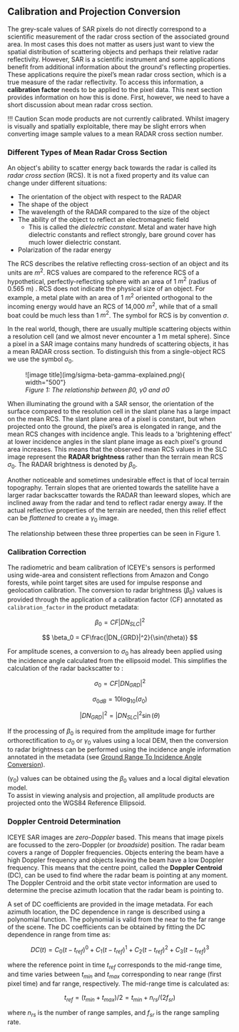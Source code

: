
## Calibration and Projection Conversion

The grey-scale values of SAR pixels do not directly correspond to a scientific measurement of the radar cross section of the associated ground area. In most cases this does not matter as users just want to view the spatial distribution of scattering objects and perhaps their relative radar reflectivity. However, SAR is a scientific instrument and some applications benefit from additional information about the ground's reflecting properties. These applications require the pixel’s mean radar cross section, which is a true measure of the radar reflectivity. To access this information, a **calibration factor** needs to be applied to the pixel data. This next section provides information on how this is done. First, however, we need to have a short discussion about mean radar cross section.

!!! Caution
    Scan mode products are not currently calibrated. Whilst imagery is visually and spatially exploitable, there may be slight errors when converting image sample values to a mean RADAR cross section number.

### Different Types of Mean Radar Cross Section

An object's ability to scatter energy back towards the radar is called its *radar cross section* (RCS). It is not a fixed property and its value can change under different situations:

* The orientation of the object with respect to the RADAR
* The shape of the object
* The wavelength of the RADAR compared to the size of the object
* The ability of the object to reflect an electromagnetic field 
    * This is called the  *dielectric constant*. Metal and water have high dielectric constants and reflect strongly, bare ground cover has much lower dielectric constant.
* Polarization of the radar energy

The RCS describes the relative reflecting cross-section of an object and its units are $m^2$. RCS values are compared to the reference RCS of a hypothetical, perfectly-reflecting sphere with an area of 1 $m^2$ (radius of 0.565 m) . RCS does not indicate the physical size of an object. For example, a metal plate with an area of 1 $m^2$ oriented orthogonal to the incoming energy would have an RCS of 14,000 $m^2$, while that of a small boat could be much less than 1 $m^2$.  The symbol for RCS is by convention $\sigma$.

In the real world, though, there are usually multiple scattering objects within a resolution cell (and we almost never encounter a 1 m metal sphere). Since a pixel in a SAR image contains many hundreds of scattering objects, it has a mean RADAR cross section. To distinguish this from a single-object RCS we use the symbol $\sigma_0$. 

<figure markdown>
![image title](img/sigma-beta-gamma-explained.png){ width="500"}
<figcaption><em>Figure 1: The relationship between β0, γ0 and σ0</em></figcaption>
</figure>

When illuminating the ground with a SAR sensor, the orientation of the surface compared to the resolution cell in the slant plane has a large impact on the mean RCS. The slant plane area of a pixel is constant, but when projected onto the ground, the pixel’s area is elongated in range, and the mean RCS changes with incidence angle. This leads to a 'brightening effect' at lower incidence angles in the slant plane image as each pixel's ground area increases. This means that the observed mean RCS values in the SLC image represent the **RADAR brightness** rather than the terrain mean RCS $\sigma_0$. The RADAR brightness is denoted by $\beta_0$.

Another noticeable and sometimes undesirable effect is that of local terrain topography. Terrain slopes that are oriented towards the satellite have a larger radar backscatter towards the RADAR than leeward slopes, which are inclined away from the radar and tend to reflect radar energy away. If the actual reflective properties of the terrain are needed, then this relief effect can be *flattened* to create a $\gamma_0$ image.

The relationship between these three properties can be seen in Figure 1.

### Calibration Correction

The radiometric and beam calibration of ICEYE's sensors is performed using wide-area and consistent reflections from Amazon and Congo forests, while point target sites are used for impulse response and geolocation calibration. The conversion to radar brightness ($\beta_0$) values is provided through the application of a calibration factor (CF) annotated as `calibration_factor` in the product metadata:

$$ \beta_0 = CF|DN_{SLC}|^2 $$

$$ \beta_0 = CF\frac{|DN_{GRD}|^2}{\sin(\theta)} $$
 
For amplitude scenes, a conversion to $\sigma_0$ has already been applied using the incidence angle calculated from the ellipsoid model. This simplifies the calculation of the radar backscatter to :

$$
\sigma_0 = CF |DN_{GRD}|^2 
$$

$$
\sigma_{0dB} = 10\log_{10}(\sigma_0) 
$$

$$
|DN_{GRD}|^2 = |DN_{SLC}|^2 \sin(\theta)
$$

If the processing of $\beta_0$ is required from the amplitude image for further orthorectification to $\sigma_0$ or $\gamma_0$ values using a local DEM, then the conversion to radar brightness can be performed using the incidence angle information annotated in the metadata (see [Ground Range To Incidence Angle Conversion](slantToGround.md#ground-range-to-incidence-angle-conversion)). 

($\gamma_0$) values can be obtained using the $\beta_0$ values and a local digital elevation model.  
To assist in viewing analysis and projection, all amplitude products are projected onto the WGS84 Reference Ellipsoid.

### Doppler Centroid Determination
ICEYE SAR images are *zero-Doppler* based. This means that image pixels are focussed to the zero-Doppler (or *broadside*) position. The  radar beam covers a range of Doppler frequencies. Objects entering the beam have a high Doppler frequency and objects leaving the beam have a low Doppler frequency. This means that the centre point, called the **Doppler Centroid** (DC), can be used to find where the radar beam is pointing at any moment. The Doppler Centroid and the orbit state vector information are used to determine the precise azimuth location that the radar beam is pointing to.

A set of DC coefficients are provided in the image metadata. For each azimuth location, the DC dependence in range is described using a polynomial function. The polynomial is valid from the near to the far range of the scene. The DC coefficients can be obtained by fitting the DC dependence in range from time as:

$$ DC(t)=C_0\left(t-t_{ref}\right)^0+C_1 \left(t-t_{ref}\right)^1+C_2 \left(t-t_{ref}\right)^2+C_3 \left(t-t_{ref}\right)^3$$

where the reference point in time $t_{ref}$ corresponds to the mid-range time, and time varies between $t_{min}$ and $t_{max}$ corresponding to near range (first pixel time) and far range, respectively. 
The mid-range time is calculated as:  

$$ t_{ref}= (t_{min} +t_{max})/2=t_{min}+n_{rs}/(2f_{sr} )$$

where $n_{rs}$ is the number of range samples, and $f_{sr}$ is the range sampling rate.
